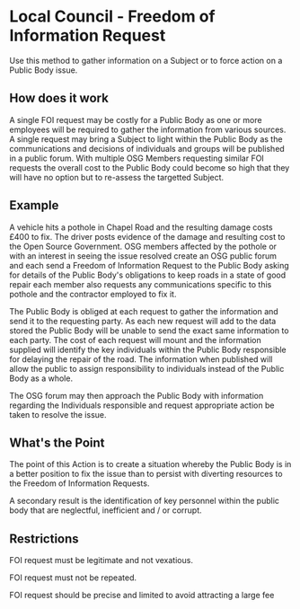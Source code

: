 # Local Council - Freedom of Information Request
Use this method to gather information on a Subject or to force action on a Public Body issue. 

## How does it work
A single FOI request may be costly for a Public Body as one or more employees will be required to gather the information from various sources. A single request may bring a Subject to light within the Public Body as the communications and decisions of individuals and groups will be published in a public forum. With multiple OSG Members requesting similar FOI requests the overall cost to the Public Body could become so high that they will have no option but to re-assess the targetted Subject.

## Example
A vehicle hits a pothole in Chapel Road and the resulting damage costs £400 to fix. The driver posts evidence of the damage and resulting cost to the Open Source Government. OSG members affected by the pothole or with an interest in seeing the issue resolved create an OSG public forum and each send a Freedom of Information Request to the Public Body asking for details of the Public Body's obligations to keep roads in a state of good repair each member also requests any communications specific to this pothole and the contractor employed to fix it.

The Public Body is obliged at each request to gather the information and send it to the requesting party. As each new request will add to the data stored the Public Body will be unable to send the exact same information to each party. The cost of each request will mount and the information supplied will identify the key individuals within the Public Body responsible for delaying the repair of the road. The information when published will allow the public to assign responsibility to individuals instead of the Public Body as a whole. 

The OSG forum may then approach the Public Body with information regarding the Individuals responsible and request appropriate action be taken to resolve the issue.

## What's the Point
The point of this Action is to create a situation whereby the Public Body is in a better position to fix the issue than to persist with diverting resources to the Freedom of Information Requests.

A secondary result is the identification of key personnel within the public body that are neglectful, inefficient and / or corrupt.

## Restrictions
FOI request must be legitimate and not vexatious.

FOI request must not be repeated.

FOI request should be precise and limited to avoid attracting a large fee
